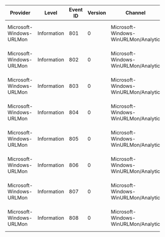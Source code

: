 Provider                  |  Level        |  Event ID  |  Version  |  Channel                               |  Task                       |  Opcode  |  Keyword                          |  Message
--------------------------|---------------|------------|-----------|----------------------------------------|-----------------------------|----------|-----------------------------------|---------
Microsoft-Windows-URLMon  |  Information  |  801       |  0        |  Microsoft-Windows-WinURLMon/Analytic  |  URLMON_Queue_Msg           |          |  Flagged on all URLMon IE events  |
Microsoft-Windows-URLMon  |  Information  |  802       |  0        |  Microsoft-Windows-WinURLMon/Analytic  |  URLMON_Process_Queued_Msg  |          |  Flagged on all URLMon IE events  |
Microsoft-Windows-URLMon  |  Information  |  803       |  0        |  Microsoft-Windows-WinURLMon/Analytic  |  URLMON_CINet_Read          |          |  Flagged on all URLMon IE events  |
Microsoft-Windows-URLMon  |  Information  |  804       |  0        |  Microsoft-Windows-WinURLMon/Analytic  |  URLMON_CINet_Read          |          |  Flagged on all URLMon IE events  |
Microsoft-Windows-URLMon  |  Information  |  805       |  0        |  Microsoft-Windows-WinURLMon/Analytic  |  URLMON_CInet_Start         |          |  Flagged on all URLMon IE events  |
Microsoft-Windows-URLMon  |  Information  |  806       |  0        |  Microsoft-Windows-WinURLMon/Analytic  |  URLMON_CINet_Abort         |          |  Flagged on all URLMon IE events  |
Microsoft-Windows-URLMon  |  Information  |  807       |  0        |  Microsoft-Windows-WinURLMon/Analytic  |  URLMON_CINet_Binding       |          |  Flagged on all URLMon IE events  |
Microsoft-Windows-URLMon  |  Information  |  808       |  0        |  Microsoft-Windows-WinURLMon/Analytic  |  URLMON_CINet_Write         |          |  Flagged on all URLMon IE events  |